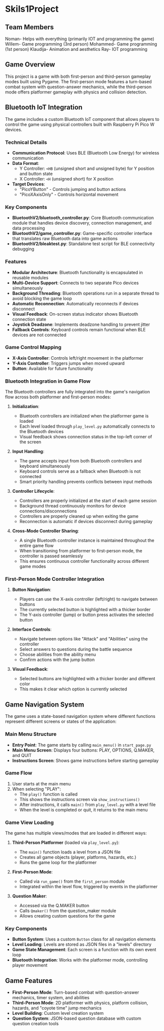 # Skils1Project

## Team Members
Noman- Helps with everything (primarily IOT and programming the game)
Willem- Game programming (3rd person)
Mohammed- Game programming (1st person)
Klaudija- Animation and aesthetics
Ray- IOT programming

## Game Overview
This project is a game with both first-person and third-person gameplay modes built using Pygame. The first-person mode features a turn-based combat system with question-answer mechanics, while the third-person mode offers platformer gameplay with physics and collision detection.

## Bluetooth IoT Integration
The game includes a custom Bluetooth IoT component that allows players to control the game using physical controllers built with Raspberry Pi Pico W devices.

### Technical Details
- **Communication Protocol**: Uses BLE (Bluetooth Low Energy) for wireless communication
- **Data Format**: 
  - Y Controller: `<HB` (unsigned short and unsigned byte) for Y position and button state
  - X Controller: `<H` (unsigned short) for X position
- **Target Devices**: 
  - "PicoYButton" - Controls jumping and button actions
  - "PicoXAxisOnly" - Controls horizontal movement

### Key Components
- **BluetoothV2/bluetooth_controller.py**: Core Bluetooth communication module that handles device discovery, connection management, and data processing
- **BluetoothV2/game_controller.py**: Game-specific controller interface that translates raw Bluetooth data into game actions
- **BluetoothV2/bleaktest.py**: Standalone test script for BLE connectivity debugging

### Features
- **Modular Architecture**: Bluetooth functionality is encapsulated in reusable modules
- **Multi-Device Support**: Connects to two separate Pico devices simultaneously
- **Background Threading**: Bluetooth operations run in a separate thread to avoid blocking the game loop
- **Automatic Reconnection**: Automatically reconnects if devices disconnect
- **Visual Feedback**: On-screen status indicator shows Bluetooth connection state
- **Joystick Deadzone**: Implements deadzone handling to prevent jitter
- **Fallback Controls**: Keyboard controls remain functional when BLE devices are not connected

### Game Control Mapping
- **X-Axis Controller**: Controls left/right movement in the platformer
- **Y-Axis Controller**: Triggers jumps when moved upward
- **Button**: Available for future functionality

### Bluetooth Integration in Game Flow

The Bluetooth controllers are fully integrated into the game's navigation flow across both platformer and first-person modes:

1. **Initialization**:
   - Bluetooth controllers are initialized when the platformer game is loaded
   - Each level loaded through `play_level.py` automatically connects to the Bluetooth devices
   - Visual feedback shows connection status in the top-left corner of the screen

2. **Input Handling**:
   - The game accepts input from both Bluetooth controllers and keyboard simultaneously
   - Keyboard controls serve as a fallback when Bluetooth is not connected
   - Smart priority handling prevents conflicts between input methods

3. **Controller Lifecycle**:
   - Controllers are properly initialized at the start of each game session
   - Background thread continuously monitors for device connections/disconnections
   - Controllers are properly cleaned up when exiting the game
   - Reconnection is automatic if devices disconnect during gameplay

4. **Cross-Mode Controller Sharing**:
   - A single Bluetooth controller instance is maintained throughout the entire game flow
   - When transitioning from platformer to first-person mode, the controller is passed seamlessly
   - This ensures continuous controller functionality across different game modes

### First-Person Mode Controller Integration

1. **Button Navigation**:
   - Players can use the X-axis controller (left/right) to navigate between buttons
   - The currently selected button is highlighted with a thicker border
   - The Y-axis controller (jump) or button press activates the selected button

2. **Interface Controls**:
   - Navigate between options like "Attack" and "Abilities" using the controller
   - Select answers to questions during the battle sequence
   - Choose abilities from the ability menu
   - Confirm actions with the jump button

3. **Visual Feedback**:
   - Selected buttons are highlighted with a thicker border and different color
   - This makes it clear which option is currently selected

## Game Navigation System

The game uses a state-based navigation system where different functions represent different screens or states of the application:

### Main Menu Structure

- **Entry Point**: The game starts by calling `main_menu()` in `start_page.py`
- **Main Menu Screen**: Displays four buttons: PLAY, OPTIONS, Q.MAKER, and QUIT
- **Instructions Screen**: Shows game instructions before starting gameplay

### Game Flow

1. User starts at the main menu
2. When selecting "PLAY":
   - The `play()` function is called
   - This shows the instructions screen via `show_instructions()`
   - After instructions, it calls `main()` from `play_level.py` with a level file
   - When the level is completed or quit, it returns to the main menu

### Game View Loading

The game has multiple views/modes that are loaded in different ways:

1. **Third-Person Platformer** (loaded via `play_level.py`):
   - The `main()` function loads a level from a JSON file
   - Creates all game objects (player, platforms, hazards, etc.)
   - Runs the game loop for the platformer

2. **First-Person Mode**:
   - Called via `run_game()` from the `first_person` module
   - Integrated within the level flow, triggered by events in the platformer

3. **Question Maker**:
   - Accessed via the Q.MAKER button
   - Calls `Qmaker()` from the question_maker module
   - Allows creating custom questions for the game

### Key Components

- **Button System**: Uses a custom `Button` class for all navigation elements
- **Level Loading**: Levels are stored as JSON files in a "levels" directory
- **Game State Management**: Each screen is a function with its own event loop
- **Bluetooth Integration**: Works with the platformer mode, controlling player movement

## Game Features
- **First-Person Mode**: Turn-based combat with question-answer mechanics, timer system, and abilities
- **Third-Person Mode**: 2D platformer with physics, platform collision, hazards, and "coyote time" jump mechanics
- **Level Building**: Custom level creation system
- **Question System**: JSON-based question database with custom question creation tools
